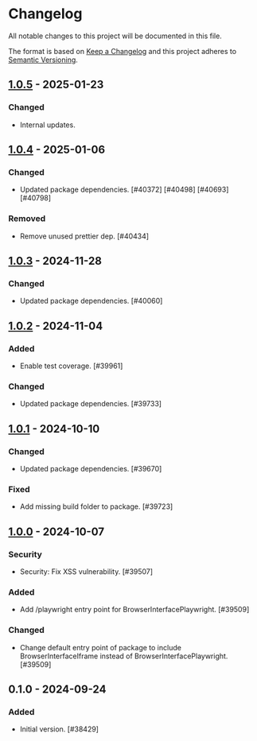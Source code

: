 # Changelog

All notable changes to this project will be documented in this file.

The format is based on [Keep a Changelog](https://keepachangelog.com/en/1.0.0/)
and this project adheres to [Semantic Versioning](https://semver.org/spec/v2.0.0.html).

## [1.0.5] - 2025-01-23
### Changed
- Internal updates.

## [1.0.4] - 2025-01-06
### Changed
- Updated package dependencies. [#40372] [#40498] [#40693] [#40798]

### Removed
- Remove unused prettier dep. [#40434]

## [1.0.3] - 2024-11-28
### Changed
- Updated package dependencies. [#40060]

## [1.0.2] - 2024-11-04
### Added
- Enable test coverage. [#39961]

### Changed
- Updated package dependencies. [#39733]

## [1.0.1] - 2024-10-10
### Changed
- Updated package dependencies. [#39670]

### Fixed
- Add missing build folder to package. [#39723]

## [1.0.0] - 2024-10-07
### Security
- Security: Fix XSS vulnerability. [#39507]

### Added
- Add /playwright entry point for BrowserInterfacePlaywright. [#39509]

### Changed
- Change default entry point of package to include BrowserInterfaceIframe instead of BrowserInterfacePlaywright. [#39509]

## 0.1.0 - 2024-09-24
### Added
- Initial version. [#38429]

[1.0.5]: https://github.com/Automattic/jetpack-critical-css-gen/compare/v1.0.4...v1.0.5
[1.0.4]: https://github.com/Automattic/jetpack-critical-css-gen/compare/v1.0.3...v1.0.4
[1.0.3]: https://github.com/Automattic/jetpack-critical-css-gen/compare/v1.0.2...v1.0.3
[1.0.2]: https://github.com/Automattic/jetpack-critical-css-gen/compare/v1.0.1...v1.0.2
[1.0.1]: https://github.com/Automattic/jetpack-critical-css-gen/compare/v1.0.0...v1.0.1
[1.0.0]: https://github.com/Automattic/jetpack-critical-css-gen/compare/v0.1.0...v1.0.0
